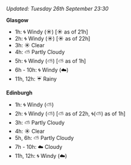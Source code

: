 *Updated: Tuesday 26th September 23:30*

**Glasgow**

* 1h: :cyclone: Windy (:sunny:) [:sunny: as of 21h]
* 2h: :cyclone: Windy (:sunny:) [:sunny: as of 22h]
* 3h: :sunny: Clear
* 4h: :partly_sunny: Partly Cloudy
* 5h: :cyclone: Windy (:partly_sunny:) [:partly_sunny: as of 1h]
* 6h - 10h: :cyclone: Windy (:cloud:)
* 11h, 12h: :umbrella: Rainy

**Edinburgh**

* 1h: :cyclone: Windy (:partly_sunny:)
* 2h: :cyclone: Windy (:partly_sunny:) [:partly_sunny: as of 22h, :cyclone:(:partly_sunny:) as of 1h]
* 3h: :partly_sunny: Partly Cloudy
* 4h: :sunny: Clear
* 5h, 6h: :partly_sunny: Partly Cloudy
* 7h - 10h: :cloud: Cloudy
* 11h, 12h: :cyclone: Windy (:cloud:)
